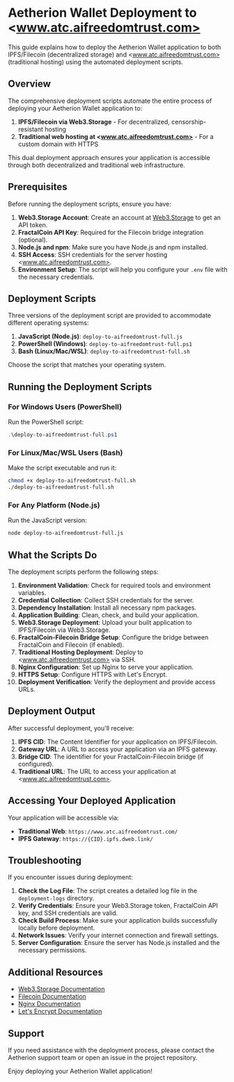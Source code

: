 # Aetherion Wallet Deployment to <www.atc.aifreedomtrust.com>

This guide explains how to deploy the Aetherion Wallet application to both IPFS/Filecoin (decentralized storage) and <www.atc.aifreedomtrust.com> (traditional hosting) using the automated deployment scripts.

## Overview

The comprehensive deployment scripts automate the entire process of deploying your Aetherion Wallet application to:

1. **IPFS/Filecoin via Web3.Storage** - For decentralized, censorship-resistant hosting
2. **Traditional web hosting at <www.atc.aifreedomtrust.com>** - For a custom domain with HTTPS

This dual deployment approach ensures your application is accessible through both decentralized and traditional web infrastructure.

## Prerequisites

Before running the deployment scripts, ensure you have:

1. **Web3.Storage Account**: Create an account at [Web3.Storage](https://web3.storage/) to get an API token.
2. **FractalCoin API Key**: Required for the Filecoin bridge integration (optional).
3. **Node.js and npm**: Make sure you have Node.js and npm installed.
4. **SSH Access**: SSH credentials for the server hosting <www.atc.aifreedomtrust.com>.
5. **Environment Setup**: The script will help you configure your `.env` file with the necessary credentials.

## Deployment Scripts

Three versions of the deployment script are provided to accommodate different operating systems:

1. **JavaScript (Node.js)**: `deploy-to-aifreedomtrust-full.js`
2. **PowerShell (Windows)**: `deploy-to-aifreedomtrust-full.ps1`
3. **Bash (Linux/Mac/WSL)**: `deploy-to-aifreedomtrust-full.sh`

Choose the script that matches your operating system.

## Running the Deployment Scripts

### For Windows Users (PowerShell)

Run the PowerShell script:

```powershell
.\deploy-to-aifreedomtrust-full.ps1
```

### For Linux/Mac/WSL Users (Bash)

Make the script executable and run it:

```bash
chmod +x deploy-to-aifreedomtrust-full.sh
./deploy-to-aifreedomtrust-full.sh
```

### For Any Platform (Node.js)

Run the JavaScript version:

```bash
node deploy-to-aifreedomtrust-full.js
```

## What the Scripts Do

The deployment scripts perform the following steps:

1. **Environment Validation**: Check for required tools and environment variables.
2. **Credential Collection**: Collect SSH credentials for the server.
3. **Dependency Installation**: Install all necessary npm packages.
4. **Application Building**: Clean, check, and build your application.
5. **Web3.Storage Deployment**: Upload your built application to IPFS/Filecoin via Web3.Storage.
6. **FractalCoin-Filecoin Bridge Setup**: Configure the bridge between FractalCoin and Filecoin (if enabled).
7. **Traditional Hosting Deployment**: Deploy to <www.atc.aifreedomtrust.com> via SSH.
8. **Nginx Configuration**: Set up Nginx to serve your application.
9. **HTTPS Setup**: Configure HTTPS with Let's Encrypt.
10. **Deployment Verification**: Verify the deployment and provide access URLs.

## Deployment Output

After successful deployment, you'll receive:

1. **IPFS CID**: The Content Identifier for your application on IPFS/Filecoin.
2. **Gateway URL**: A URL to access your application via an IPFS gateway.
3. **Bridge CID**: The identifier for your FractalCoin-Filecoin bridge (if configured).
4. **Traditional URL**: The URL to access your application at <www.atc.aifreedomtrust.com>.

## Accessing Your Deployed Application

Your application will be accessible via:

- **Traditional Web**: `https://www.atc.aifreedomtrust.com/`
- **IPFS Gateway**: `https://{CID}.ipfs.dweb.link/`

## Troubleshooting

If you encounter issues during deployment:

1. **Check the Log File**: The script creates a detailed log file in the `deployment-logs` directory.
2. **Verify Credentials**: Ensure your Web3.Storage token, FractalCoin API key, and SSH credentials are valid.
3. **Check Build Process**: Make sure your application builds successfully locally before deployment.
4. **Network Issues**: Verify your internet connection and firewall settings.
5. **Server Configuration**: Ensure the server has Node.js installed and the necessary permissions.

## Additional Resources

- [Web3.Storage Documentation](https://web3.storage/docs/)
- [Filecoin Documentation](https://docs.filecoin.io/)
- [Nginx Documentation](https://nginx.org/en/docs/)
- [Let's Encrypt Documentation](https://letsencrypt.org/docs/)

## Support

If you need assistance with the deployment process, please contact the Aetherion support team or open an issue in the project repository.

Enjoy deploying your Aetherion Wallet application!
